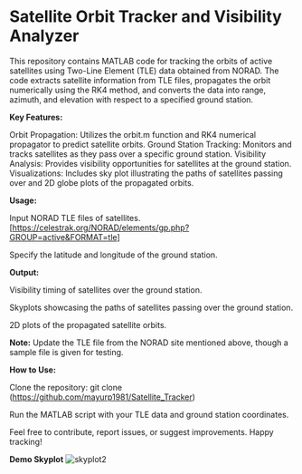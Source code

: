 # Satellite Orbit Tracker and Visibility Analyzer

This repository contains MATLAB code for tracking the orbits of active satellites using Two-Line Element (TLE) data obtained from NORAD. The code extracts satellite information from TLE files, propagates the orbit numerically using the RK4 method, and converts the data into range, azimuth, and elevation with respect to a specified ground station.

**Key Features:**

Orbit Propagation: Utilizes the orbit.m function and RK4 numerical propagator to predict satellite orbits.
Ground Station Tracking: Monitors and tracks satellites as they pass over a specific ground station.
Visibility Analysis: Provides visibility opportunities for satellites at the ground station.
Visualizations: Includes sky plot illustrating the paths of satellites passing over and 2D globe plots of the propagated orbits.

**Usage:**

Input NORAD TLE files of satellites. [https://celestrak.org/NORAD/elements/gp.php?GROUP=active&FORMAT=tle]

Specify the latitude and longitude of the ground station.

**Output:**

Visibility timing of satellites over the ground station.

Skyplots showcasing the paths of satellites passing over the ground station.

2D plots of the propagated satellite orbits.

**Note:** Update the TLE file from the NORAD site mentioned above, though a sample file is given for testing.

**How to Use:**

Clone the repository: git clone (https://github.com/mayurp1981/Satellite_Tracker)

Run the MATLAB script with your TLE data and ground station coordinates.

Feel free to contribute, report issues, or suggest improvements. Happy tracking!

**Demo Skyplot**
![skyplot2](https://github.com/mayurp1981/Satellite_Tracker/assets/75112223/9060ffcf-6fcd-4b95-8a85-0c8f1815a81a)
